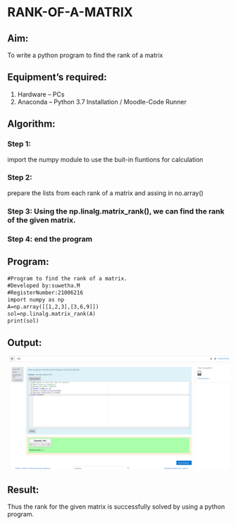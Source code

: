 # RANK-OF-A-MATRIX
## Aim:
To write a python program to find the rank of a matrix
## Equipment’s required:
1. 	Hardware – PCs
2. 	Anaconda – Python 3.7 Installation / Moodle-Code Runner
## Algorithm:
### Step 1: 
import the numpy module to use the buit-in fiuntions for calculation
### Step 2: 
prepare the lists from each rank of a matrix and assing in no.array()
### Step 3: Using the np.linalg.matrix_rank(), we can find the rank of the given matrix.
### Step 4: end the program
## Program:
```
#Program to find the rank of a matrix.
#Developed by:suwetha.M
#RegisterNumber:21006216
import numpy as np
A=np.array([[1,2,3],[3,6,9]])
sol=np.linalg.matrix_rank(A)
print(sol)
```
## Output:
![output](.//image_4.png.png)
## Result:
Thus the rank for the given matrix is successfully solved by  using a python program.

